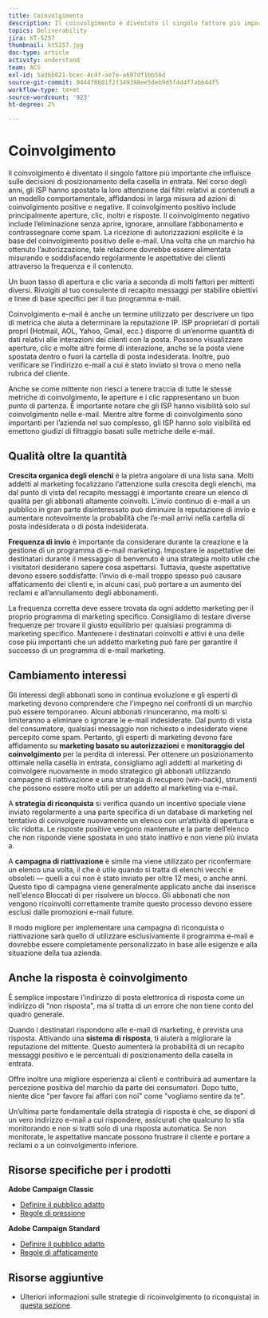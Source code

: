 ```yaml
---
title: Coinvolgimento
description: Il coinvolgimento è diventato il singolo fattore più importante che influisce sulle decisioni di posizionamento della casella in entrata.
topics: Deliverability
jira: KT-5257
thumbnail: kt5257.jpg
doc-type: article
activity: understand
team: ACS
exl-id: 5a36b821-bcec-4c4f-ae7e-a697df1bb56d
source-git-commit: 9444f8601f2f349398ee5deb9d5f4d4f7abb44f5
workflow-type: tm+mt
source-wordcount: '923'
ht-degree: 2%

---
```


# Coinvolgimento

Il coinvolgimento è diventato il singolo fattore più importante che influisce sulle decisioni di posizionamento della casella in entrata. Nel corso degli anni, gli ISP hanno spostato la loro attenzione dai filtri relativi ai contenuti a un modello comportamentale, affidandosi in larga misura ad azioni di coinvolgimento positive e negative. Il coinvolgimento positivo include principalmente aperture, clic, inoltri e risposte. Il coinvolgimento negativo include l’eliminazione senza aprire, ignorare, annullare l’abbonamento e contrassegnare come spam. La ricezione di autorizzazioni esplicite è la base del coinvolgimento positivo delle e-mail. Una volta che un marchio ha ottenuto l’autorizzazione, tale relazione dovrebbe essere alimentata misurando e soddisfacendo regolarmente le aspettative dei clienti attraverso la frequenza e il contenuto.

Un buon tasso di apertura e clic varia a seconda di molti fattori per mittenti diversi. Rivolgiti al tuo consulente di recapito messaggi per stabilire obiettivi e linee di base specifici per il tuo programma e-mail.

Coinvolgimento e-mail è anche un termine utilizzato per descrivere un tipo di metrica che aiuta a determinare la reputazione IP. ISP proprietari di portali propri (Hotmail, AOL, Yahoo, Gmail, ecc.) disporre di un’enorme quantità di dati relativi alle interazioni dei clienti con la posta. Possono visualizzare aperture, clic e molte altre forme di interazione, anche se la posta viene spostata dentro o fuori la cartella di posta indesiderata. Inoltre, può verificare se l’indirizzo e-mail a cui è stato inviato si trova o meno nella rubrica del cliente.

Anche se come mittente non riesci a tenere traccia di tutte le stesse metriche di coinvolgimento, le aperture e i clic rappresentano un buon punto di partenza. È importante notare che gli ISP hanno visibilità solo sul coinvolgimento nelle e-mail. Mentre altre forme di coinvolgimento sono importanti per l’azienda nel suo complesso, gli ISP hanno solo visibilità ed emettono giudizi di filtraggio basati sulle metriche delle e-mail.

## Qualità oltre la quantità

**Crescita organica degli elenchi** è la pietra angolare di una lista sana. Molti addetti al marketing focalizzano l’attenzione sulla crescita degli elenchi, ma dal punto di vista del recapito messaggi è importante creare un elenco di qualità per gli abbonati altamente coinvolti. L’invio continuo di e-mail a un pubblico in gran parte disinteressato può diminuire la reputazione di invio e aumentare notevolmente la probabilità che l’e-mail arrivi nella cartella di posta indesiderata o di posta indesiderata.

**Frequenza di invio** è importante da considerare durante la creazione e la gestione di un programma di e-mail marketing. Impostare le aspettative dei destinatari durante il messaggio di benvenuto è una strategia molto utile che i visitatori desiderano sapere cosa aspettarsi. Tuttavia, queste aspettative devono essere soddisfatte: l’invio di e-mail troppo spesso può causare affaticamento dei clienti e, in alcuni casi, può portare a un aumento dei reclami e all’annullamento degli abbonamenti.

La frequenza corretta deve essere trovata da ogni addetto marketing per il proprio programma di marketing specifico. Consigliamo di testare diverse frequenze per trovare il giusto equilibrio per qualsiasi programma di marketing specifico. Mantenere i destinatari coinvolti e attivi è una delle cose più importanti che un addetto marketing può fare per garantire il successo di un programma di e-mail marketing.

## Cambiamento interessi

Gli interessi degli abbonati sono in continua evoluzione e gli esperti di marketing devono comprendere che l’impegno nei confronti di un marchio può essere temporaneo. Alcuni abbonati rinunceranno, ma molti si limiteranno a eliminare o ignorare le e-mail indesiderate. Dal punto di vista del consumatore, qualsiasi messaggio non richiesto o indesiderato viene percepito come spam. Pertanto, gli esperti di marketing devono fare affidamento su **marketing basato su autorizzazioni** e **monitoraggio del coinvolgimento** per la perdita di interessi. Per ottenere un posizionamento ottimale nella casella in entrata, consigliamo agli addetti al marketing di coinvolgere nuovamente in modo strategico gli abbonati utilizzando campagne di riattivazione e una strategia di recupero (win-back), strumenti che possono essere molto utili per un addetto al marketing via e-mail.

A **strategia di riconquista** si verifica quando un incentivo speciale viene inviato regolarmente a una parte specifica di un database di marketing nel tentativo di coinvolgere nuovamente un elenco con un’attività di apertura e clic ridotta. Le risposte positive vengono mantenute e la parte dell’elenco che non risponde viene spostata in uno stato inattivo e non viene più inviata a.

A **campagna di riattivazione** è simile ma viene utilizzato per riconfermare un elenco una volta, il che è utile quando si tratta di elenchi vecchi e obsoleti — quelli a cui non è stato inviato per oltre 12 mesi, o anche anni. Questo tipo di campagna viene generalmente applicato anche dai inserisce nell&#39;elenco Bloccati di per risolvere un blocco. Gli abbonati che non vengono ricoinvolti correttamente tramite questo processo devono essere esclusi dalle promozioni e-mail future.

Il modo migliore per implementare una campagna di riconquista o riattivazione sarà quello di utilizzare esclusivamente il programma e-mail e dovrebbe essere completamente personalizzato in base alle esigenze e alla situazione della tua azienda.

## Anche la risposta è coinvolgimento

È semplice impostare l&#39;indirizzo di posta elettronica di risposta come un indirizzo di &quot;non risposta&quot;, ma si tratta di un errore che non tiene conto del quadro generale.

Quando i destinatari rispondono alle e-mail di marketing, è prevista una risposta. Attivando una **sistema di risposta**, ti aiuterà a migliorare la reputazione del mittente. Questo aumenterà la probabilità di un recapito messaggi positivo e le percentuali di posizionamento della casella in entrata.

Offre inoltre una migliore esperienza ai clienti e contribuirà ad aumentare la percezione positiva del marchio da parte dei consumatori. Dopo tutto, niente dice &quot;per favore fai affari con noi&quot; come &quot;vogliamo sentire da te&quot;.

Un’ultima parte fondamentale della strategia di risposta è che, se disponi di un vero indirizzo e-mail a cui rispondere, assicurati che qualcuno lo stia monitorando e non si tratti solo di una risposta automatica. Se non monitorate, le aspettative mancate possono frustrare il cliente e portare a reclami o a un coinvolgimento inferiore.

## Risorse specifiche per i prodotti

**Adobe Campaign Classic**

* [Definire il pubblico adatto](https://experienceleague.adobe.com/docs/campaign-standard/using/communication-channels/delivery-bestpractices/define-the-right-audience.html#communication-channels)
* [Regole di pressione](https://experienceleague.adobe.com/docs/campaign-classic/using/orchestrating-campaigns/campaign-optimization/pressure-rules.html)

**Adobe Campaign Standard**

* [Definire il pubblico adatto](https://experienceleague.adobe.com/docs/campaign-standard/using/communication-channels/delivery-bestpractices/define-the-right-audience.html)
* [Regole di affaticamento](https://experienceleague.adobe.com/docs/campaign-standard/using/testing-and-sending/working-with-typology-rules/fatigue-rules.html)

## Risorse aggiuntive

* Ulteriori informazioni sulle strategie di ricoinvolgimento (o riconquista) in [questa sezione](/help/additional-resources/re-engagement.md).
